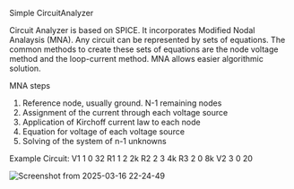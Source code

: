 Simple CircuitAnalyzer 

Circuit Analyzer is based on SPICE. It incorporates Modified Nodal Analaysis (MNA). Any circuit can be represented by sets of equations. 
The common methods to create these sets of equations are the node voltage method and the loop-current method. MNA allows easier algorithmic
solution.

MNA steps
  1. Reference node, usually ground. N-1 remaining nodes
  2. Assignment of the current through each voltage source
  3. Application of Kirchoff current law to each node
  4. Equation for voltage of each voltage source
  5. Solving of the system of n-1 unknowns

Example Circuit:
V1 1 0 32
R1 1 2 2k
R2 2 3 4k
R3 2 0 8k
V2 3 0 20

![Screenshot from 2025-03-16 22-24-49](https://github.com/user-attachments/assets/12ec8f1c-fd6c-492f-8b7a-2108bfb24ebd)



